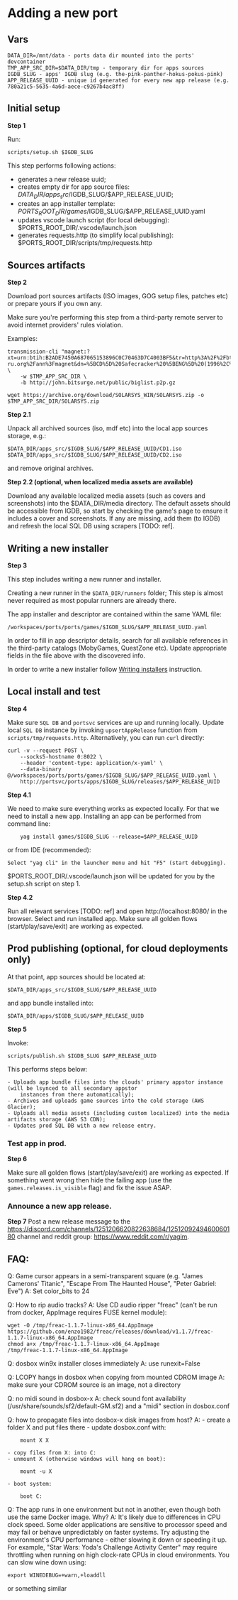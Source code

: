 # Adding a new port

## Vars

    DATA_DIR=/mnt/data - ports data dir mounted into the ports' devcontainer
    TMP_APP_SRC_DIR=$DATA_DIR/tmp - temporary dir for apps sources
    IGDB_SLUG - apps' IGDB slug (e.g. the-pink-panther-hokus-pokus-pink)
    APP_RELEASE_UUID - unique id generated for every new app release (e.g. 780a21c5-5635-4a6d-aece-c9267b4ac8ff)

## Initial setup

**Step 1**

Run:

    scripts/setup.sh $IGDB_SLUG

This step performs following actions:

- generates a new release uuid;
- creates empty dir for app source files:
    $DATA_DIR/apps_src/$IGDB_SLUG/$APP_RELEASE_UUID;
- creates an app installer template:
    $PORTS_ROOT_DIR/games/$IGDB_SLUG/$APP_RELEASE_UUID.yaml
- updates vscode launch script (for local debugging):
    $PORTS_ROOT_DIR/.vscode/launch.json
- generates requests.http (to simplify local publishing):
    $PORTS_ROOT_DIR/scripts/tmp/requests.http

## Sources artifacts

**Step 2**

Download port sources artifacts (ISO images, GOG setup files, patches etc) or prepare yours if you own any.

Make sure you're performing this step from a third-party remote server to avoid internet providers' rules violation.

Examples:

    transmission-cli "magnet:?xt=urn:btih:B2ADE7450A687065153896C0C70463D7C4003BF5&tr=http%3A%2F%2Fbt.t-ru.org%2Fann%3Fmagnet&dn=%5BCD%5D%20Safecracker%20%5BENG%5D%20(1996%2C%20Adventure)" \
        -w $TMP_APP_SRC_DIR \
        -b http://john.bitsurge.net/public/biglist.p2p.gz

    wget https://archive.org/download/SOLARSYS_WIN/SOLARSYS.zip -o $TMP_APP_SRC_DIR/SOLARSYS.zip

**Step 2.1**

Unpack all archived sources (iso, mdf etc) into the local app sources storage, e.g.:

    $DATA_DIR/apps_src/$IGDB_SLUG/$APP_RELEASE_UUID/CD1.iso
    $DATA_DIR/apps_src/$IGDB_SLUG/$APP_RELEASE_UUID/CD2.iso

and remove original archives.

**Step 2.2 (optional, when localized media assets are available)**

Download any available localized media assets (such as covers and screenshots) into the $DATA_DIR/media directory. The
default assets should be accessible from IGDB, so start by checking the game's page to ensure it includes a cover and
screenshots. If any are missing, add them (to IGDB) and refresh the local SQL DB using scrapers [TODO: ref].

## Writing a new installer

**Step 3**

This step includes writing a new runner and installer.

Creating a new runner in the `$DATA_DIR/runners` folder; This step is almost never required as most popular runners are
already there.

The app installer and descriptor are contained within the same YAML file:

    /workspaces/ports/ports/games/$IGDB_SLUG/$APP_RELEASE_UUID.yaml

In order to fill in app descriptor details, search for all available references in the third-party catalogs (MobyGames,
QuestZone etc). Update appropriate fields in the file above with the discovered info.

In order to write a new installer follow [Writing installers](installers.md) instruction.

## Local install and test

**Step 4**

Make sure `SQL DB` and `portsvc` services are up and running locally. Update local `SQL DB` instance by invoking
`upsertAppRelease` function from `scripts/tmp/requests.http`. Alternatively, you can run `curl` directly:

    curl -v --request POST \
        --socks5-hostname 0:8022 \
        --header 'content-type: application/x-yaml' \
        --data-binary @/workspaces/ports/ports/games/$IGDB_SLUG/$APP_RELEASE_UUID.yaml \
        http://portsvc/ports/apps/$IGDB_SLUG/releases/$APP_RELEASE_UUID

**Step 4.1**

We need to make sure everything works as expected locally. For that we need to install a new app. Installing an app can
be performed from command line:

        yag install games/$IGDB_SLUG --release=$APP_RELEASE_UUID

or from IDE (recommended):

    Select "yag cli" in the launcher menu and hit "F5" (start debugging).

$PORTS_ROOT_DIR/.vscode/launch.json will be updated for you by the setup.sh script on step 1.

**Step 4.2**

Run all relevant services [TODO: ref] and open http://localhost:8080/ in the browser. Select and run installed app.
Make sure all golden flows (start/play/save/exit) are working as expected.

## Prod publishing (optional, for cloud deployments only)

At that point, app sources should be located at:

    $DATA_DIR/apps_src/$IGDB_SLUG/$APP_RELEASE_UUID

and app bundle installed into:

    $DATA_DIR/apps/$IGDB_SLUG/$APP_RELEASE_UUID

**Step 5**

Invoke:

    scripts/publish.sh $IGDB_SLUG $APP_RELEASE_UUID

This performs steps below:

    - Uploads app bundle files into the clouds' primary appstor instance (will be lsynced to all secondary appstor
        instances from there automatically);
    - Archives and uploads game sources into the cold storage (AWS Glacier);
    - Uploads all media assets (including custom localized) into the media artifacts storage (AWS S3 CDN);
    - Updates prod SQL DB with a new release entry.

### Test app in prod.

**Step 6**

Make sure all golden flows (start/play/save/exit) are working as expected. If something went wrong then hide the failing
app (use the `games.releases.is_visible` flag) and fix the issue ASAP.

### Announce a new app release.

**Step 7**
Post a new release message to the https://discord.com/channels/1251206620822638684/1251209249460060180 channel and
reddit group: https://www.reddit.com/r/yagim.

## FAQ:

Q: Game cursor appears in a semi-transparent square (e.g. "James Camerons' Titanic", "Escape From The Haunted House",
"Peter Gabriel: Eve")
A: Set color_bits to 24

Q: How to rip audio tracks?
A: Use CD audio ripper "freac" (can't be run from docker, AppImage requires FUSE kernel module):

    wget -O /tmp/freac-1.1.7-linux-x86_64.AppImage https://github.com/enzo1982/freac/releases/download/v1.1.7/freac-1.1.7-linux-x86_64.AppImage
    chmod a+x /tmp/freac-1.1.7-linux-x86_64.AppImage
    /tmp/freac-1.1.7-linux-x86_64.AppImage

Q: dosbox win9x installer closes immediately
A: use runexit=False

Q: LCOPY hangs in dosbox when copying from mounted CDROM image
A: make sure your CDROM source is an image, not a directory

Q: no midi sound in dosbox-x
A: check sound font availability (/usr/share/sounds/sf2/default-GM.sf2) and a "midi" section in dosbox.conf

Q: how to propagate files into dosbox-x disk images from host?
A:
    - create a folder X and put files there
    - update dosbox.conf with:

        mount X X

    - copy files from X: into C:
    - unmount X (otherwise windows will hang on boot):

        mount -u X

    - boot system:

        boot C:

Q: The app runs in one environment but not in another, even though both use the same Docker image. Why?
A: It's likely due to differences in CPU clock speed. Some older applications are sensitive to processor speed and may
fail or behave unpredictably on faster systems. Try adjusting the environment's CPU performance - either slowing it down
or speeding it up. For example, "Star Wars: Yoda's Challenge Activity Center" may require throttling when running on
high clock-rate CPUs in cloud environments. You can slow wine down using:

    export WINEDEBUG=+warn,+loaddll

or something similar
